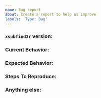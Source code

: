 ```yaml
---
name: Bug report
about: Create a report to help us improve
labels: 'Type: Bug'
---
```



<!-- ISSUES MISSING IMPORTANT INFORMATION MAY BE CLOSED WITHOUT INVESTIGATION. -->

### `xsubfind3r` version:
<!-- We only accept issues that are reproducible on the latest version of `xsubfind3r`. -->
<!-- You can find the latest version of project at https://github.com/hueristiq/xsubfind3r/releases/ -->

### Current Behavior:
<!-- A concise description of what you're experiencing. -->

### Expected Behavior:
<!-- A concise description of what you expected to happen. -->

### Steps To Reproduce:
<!--
Example: steps to reproduce the behavior:
1. Run 'xsubfind3r ..'
2. See error...
-->

### Anything else:
<!-- Links? References? Screnshots? Anything that will give us more context about the issue that you are encountering! -->
